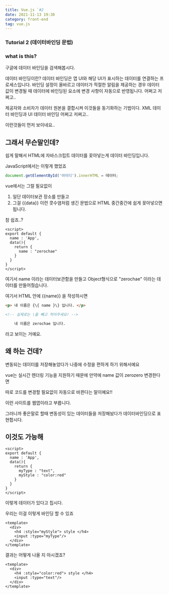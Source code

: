 ```yaml
---
title: Vue.js `#2
date: 2021-11-13 19:30
category: front-end
tag: vue.js
---
```


### Tutorial 2 (데이터바인딩 문법)

### what is this?

구글에 데이터 바인딩을 검색해봅시다.

데이터 바인딩이란? 데이터 바인딩은 앱 UI와 해당 UI가 표시하는 데이터를 연결하는 프로세스입니다. 바인딩 설정이 올바르고 데이터가 적절한 알림을 제공하는 경우 데이터 값이 변경될 때 데이터에 바인딩된 요소에 변경 사항이 자동으로 반영됩니다. 어쩌고 저쩌고..

제공자와 소비자가 데이터 원본을 결합시켜 이것들을 동기화하는 기법이다. XML 데이터 바인딩과 UI 데이터 바인딩 어쩌고 저쩌고..

이런것들이 먼저 보이네요..

## 그래서 무슨말인데?

쉽게 말해서 HTML에 자바스크립트 데이터를 꽂아넣는게 데이터 바인딩입니다.

JavaScript에서는 이렇게 했었죠

```javascript
document.getElementById('아이디').innerHTML = 데이터;
```

vue에서는 그럴 필요없이
1. 일단 데이터보관 장소를 만들고
2. 그걸 {{data}} 이런 콧수염처럼 생긴 문법으로 HTML 중간중간에 쉽게 꽂아넣으면 됩니다.

참 쉽죠..?

```vue
<script>
export default {
  name : 'App',
  data(){
    return {
      name : "zerochae"
    }
  }
}
</script>
```

여기서 name 이라는 데이터보관함을 만들고 Object형식으로 "zerochae" 이라는 데이터를 만들어줬습니다.

여기서 HTML 안에 {{name}} 을 작성하시면

```html
<p> 내 이름은 {\{ name }\} 입니다. </p>

<!-- 실제로는 \을 빼고 적어주세요! -->
```

```html
    내 이름은 zerochae 입니다.
```

라고 보이는 거예요.

## 왜 하는 건데?

변동되는 데이터를 저장해놓았다가 나중에 수정을 편하게 하기 위해서예요

vue는 실시간 렌더링 기능을 지원하기 때문에 만약에 name 값이 zerozero 변경한다면

따로 코드를 변경할 필요없이 자동으로 바뀐다는 말이예요!!

이런 사이트를 웹앱이라고 부릅니다.

그러니까 좋은말로 할때 변동성이 있는 데이터들을 저장해놨다가 데이터바인딩으로 표현합시다.

## 이것도 가능해

```vue
<script>
export default {
  name : 'App',
  data(){
    return {
      myType : "text",
      myStyle : "color:red"
    }
  }
}
</script>
```

이렇게 데이터가 있다고 칩시다.

우리는 이걸 이렇게 바인딩 할 수 있죠

```vue
<template>
  <div>
    <h4 :style="myStyle"> style </h4>
    <input :type="myType"/>
  </div>
</template>
```

결과는 어떻게 나올 지 아시겠죠?

```vue
<template>
  <div>
    <h4 :style="color:red"> style </h4>
    <input :type="text"/>
  </div>
</template>
```